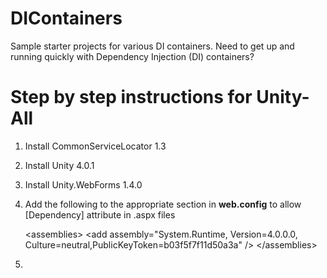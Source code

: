 # DIContainers
Sample starter projects for various DI containers.
Need to get up and running quickly with Dependency Injection (DI) containers?

# Step by step instructions for Unity-All
1. Install CommonServiceLocator 1.3
2. Install Unity 4.0.1
3. Install Unity.WebForms 1.4.0
4. Add the following to the appropriate section in **web.config** to allow [Dependency] attribute in .aspx files

   &lt;assemblies&gt;
      &lt;add assembly="System.Runtime, Version=4.0.0.0, Culture=neutral,PublicKeyToken=b03f5f7f11d50a3a" /&gt;
   &lt;/assemblies&gt;

5. 
